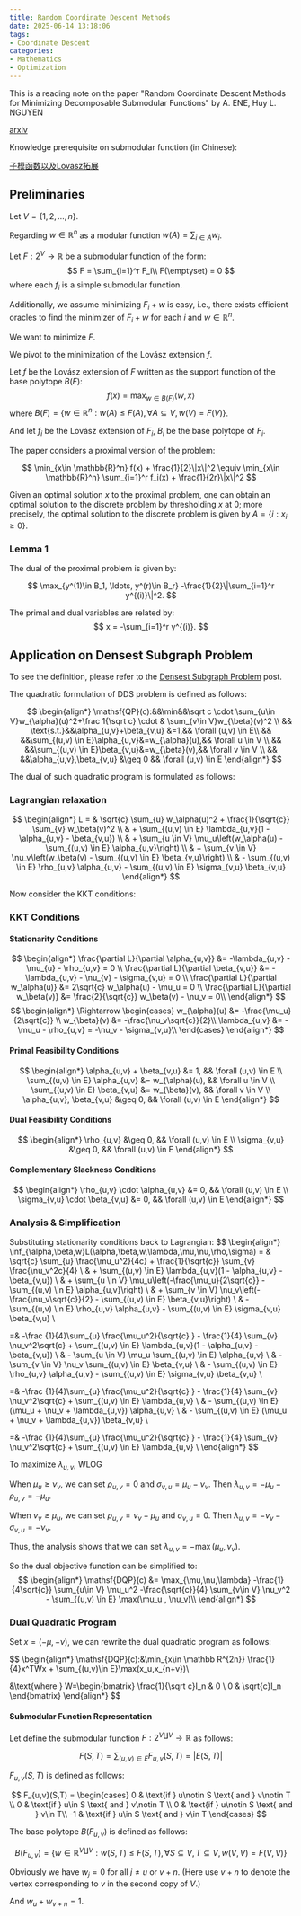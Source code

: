 ```yaml
---
title: Random Coordinate Descent Methods
date: 2025-06-14 13:18:06
tags:
- Coordinate Descent
categories:
- Mathematics
- Optimization
---
```


This is a reading note on the paper "Random Coordinate Descent Methods for Minimizing Decomposable Submodular Functions" by A. ENE, Huy L. NGUYEN

[arxiv](https://arxiv.org/abs/1502.02643)

Knowledge prerequisite on submodular function (in Chinese):

[子模函数以及Lovasz拓展](https://notdesigned.github.io/2025/06/11/%E5%AD%90%E6%A8%A1%E5%87%BD%E6%95%B0%E4%BB%A5%E5%8F%8ALovasz%E6%8B%93%E5%B1%95/)

## Preliminaries

Let $V = \{1,2,\ldots, n\}$. 

Regarding $w\in \mathbb{R}^n$ as a modular function $w(A) = \sum_{i\in A} w_i$.

Let $F: 2^V \to \mathbb{R}$ be a submodular function of the form:
$$
F = \sum_{i=1}^r F_i\\
F(\emptyset) = 0
$$
where each $f_i$ is a simple submodular function.

Additionally, we assume minimizing $F_i+w$ is easy, i.e., there exists efficient oracles to find the minimizer of $F_i + w$ for each $i$ and $w\in \mathbb R^n$.

We want to minimize $F$.

We pivot to the minimization of the Lovász extension $f$.

Let $f$ be the Lovász extension of $F$ written as the support function of the base polytope $B(F)$:
$$
f(x) = \max_{w\in B(F)} \langle w, x \rangle
$$
where $B(F) = \{w\in \mathbb{R}^n: w(A) \leq F(A), \forall A\subseteq V, w(V)=F(V)\}$.

And let $f_i$ be the Lovász extension of $F_i$, $B_i$ be the base polytope of $F_i$.

The paper considers a proximal version of the problem:

$$
\min_{x\in \mathbb{R}^n} f(x) + \frac{1}{2}\|x\|^2 \equiv \min_{x\in \mathbb{R}^n} \sum_{i=1}^r f_i(x) + \frac{1}{2r}\|x\|^2
$$

Given an optimal solution $x$ to the proximal problem, one can obtain an optimal solution to the discrete problem by thresholding $x$ at $0$; more precisely, the optimal solution to the discrete problem is given by $A = \{i: x_i \geq 0\}$.

### Lemma 1

The dual of the proximal problem is given by:

$$
\max_{y^(1)\in B_1, \ldots, y^(r)\in B_r} -\frac{1}{2}\|\sum_{i=1}^r y^{(i)}\|^2.
$$

The primal and dual variables are related by:
$$
x = -\sum_{i=1}^r y^{(i)}.
$$

## Application on Densest Subgraph Problem

To see the definition, please refer to the [Densest Subgraph Problem](https://notdesigned.github.io/2025/06/16/Densest-Subgraph/) post.

The quadratic formulation of DDS problem is defined as follows:

$$
\begin{align*}
\mathsf{QP}(c):&&\min&&\sqrt c \cdot \sum_{u\in V}w_{\alpha}(u)^2+\frac 1{\sqrt c} \cdot & \sum_{v\in V}w_{\beta}(v)^2 \\
&& \text{s.t.}&&\alpha_{u,v}+\beta_{v,u} &=1,&& \forall (u,v) \in E\\
&& &&\sum_{(u,v) \in E}\alpha_{u,v}&=w_{\alpha}(u),&& \forall u \in V \\
&& &&\sum_{(u,v) \in E}\beta_{v,u}&=w_{\beta}(v),&& \forall v \in V \\
&& &&\alpha_{u,v},\beta_{v,u} &\geq 0 && \forall (u,v) \in E
\end{align*}
$$

The dual of such quadratic program is formulated as follows:

### Lagrangian relaxation
$$
\begin{align*}
L = & \sqrt{c} \sum_{u} w_\alpha(u)^2 + \frac{1}{\sqrt{c}} \sum_{v} w_\beta(v)^2 \\
& + \sum_{(u,v) \in E} \lambda_{u,v}(1 - \alpha_{u,v} - \beta_{v,u}) \\
& + \sum_{u \in V} \mu_u\left(w_\alpha(u) - \sum_{(u,v) \in E} \alpha_{u,v}\right) \\
& + \sum_{v \in V} \nu_v\left(w_\beta(v) - \sum_{(u,v) \in E} \beta_{v,u}\right) \\
& - \sum_{(u,v) \in E} \rho_{u,v} \alpha_{u,v} - \sum_{(u,v) \in E} \sigma_{v,u} \beta_{v,u}
\end{align*}
$$

Now consider the KKT conditions:

### KKT Conditions

#### Stationarity Conditions
$$
\begin{align*}
\frac{\partial L}{\partial \alpha_{u,v}} &= -\lambda_{u,v} - \mu_{u} - \rho_{u,v} = 0 \\
\frac{\partial L}{\partial \beta_{v,u}} &= -\lambda_{u,v} - \nu_{v} - \sigma_{v,u} = 0 \\
\frac{\partial L}{\partial w_\alpha(u)} &= 2\sqrt{c} w_\alpha(u) - \mu_u = 0 \\
\frac{\partial L}{\partial w_\beta(v)} &= \frac{2}{\sqrt{c}} w_\beta(v) - \nu_v = 0\\
\end{align*}
$$
$$
\begin{align*}
\Rightarrow 
\begin{cases}
w_{\alpha}(u) &= -\frac{\mu_u}{2\sqrt{c}} \\
w_{\beta}(v) &= -\frac{\nu_v\sqrt{c}}{2}\\
\lambda_{u,v} &= -\mu_u - \rho_{u,v} = -\nu_v - \sigma_{v,u}\\
\end{cases}
\end{align*}
$$

#### Primal Feasibility Conditions
$$
\begin{align*}
\alpha_{u,v} + \beta_{v,u} &= 1, && \forall (u,v) \in E \\
\sum_{(u,v) \in E} \alpha_{u,v} &= w_{\alpha}(u), && \forall u \in V \\
\sum_{(u,v) \in E} \beta_{v,u} &= w_{\beta}(v), && \forall v \in V \\
\alpha_{u,v}, \beta_{v,u} &\geq 0, && \forall (u,v) \in E
\end{align*}
$$

#### Dual Feasibility Conditions

$$
\begin{align*}
\rho_{u,v} &\geq 0, && \forall (u,v) \in E \\
\sigma_{v,u} &\geq 0, && \forall (u,v) \in E
\end{align*}
$$

#### Complementary Slackness Conditions
$$
\begin{align*}
\rho_{u,v} \cdot \alpha_{u,v} &= 0, && \forall (u,v) \in E \\
\sigma_{v,u} \cdot \beta_{v,u} &= 0, && \forall (u,v) \in E
\end{align*}
$$

### Analysis & Simplification

Substituting stationarity conditions back to Lagrangian:
$$
\begin{align*}
\inf_{\alpha,\beta,w}L(\alpha,\beta,w,\lambda,\mu,\nu,\rho,\sigma) = & \sqrt{c} \sum_{u} \frac{\mu_u^2}{4c} + \frac{1}{\sqrt{c}} \sum_{v} \frac{\nu_v^2c}{4} \\
& + \sum_{(u,v) \in E} \lambda_{u,v}(1 - \alpha_{u,v} - \beta_{v,u}) \\
& + \sum_{u \in V} \mu_u\left(-\frac{\mu_u}{2\sqrt{c}} - \sum_{(u,v) \in E} \alpha_{u,v}\right) \\
& + \sum_{v \in V} \nu_v\left(-\frac{\nu_v\sqrt{c}}{2} - \sum_{(u,v) \in E} \beta_{v,u}\right) \\
& - \sum_{(u,v) \in E} \rho_{u,v} \alpha_{u,v} - \sum_{(u,v) \in E} \sigma_{v,u} \beta_{v,u} \\

=& -\frac {1}{4}\sum_{u} \frac{\mu_u^2}{\sqrt{c} } - \frac{1}{4} \sum_{v} \nu_v^2\sqrt{c} + \sum_{(u,v) \in E} \lambda_{u,v}(1 - \alpha_{u,v} - \beta_{v,u}) \\
& - \sum_{u \in V} \mu_u \sum_{(u,v) \in E} \alpha_{u,v} \\
& - \sum_{v \in V} \nu_v \sum_{(u,v) \in E} \beta_{v,u} \\
& - \sum_{(u,v) \in E} \rho_{u,v} \alpha_{u,v} - \sum_{(u,v) \in E} \sigma_{v,u} \beta_{v,u} \\

=& -\frac {1}{4}\sum_{u} \frac{\mu_u^2}{\sqrt{c} } - \frac{1}{4} \sum_{v} \nu_v^2\sqrt{c} + \sum_{(u,v) \in E} \lambda_{u,v} \\
& - \sum_{(u,v) \in E} (\mu_u + \nu_v + \lambda_{u,v}) \alpha_{u,v} \\
& - \sum_{(u,v) \in E} (\mu_u + \nu_v + \lambda_{u,v}) \beta_{v,u} \\

=& -\frac {1}{4}\sum_{u} \frac{\mu_u^2}{\sqrt{c} } - \frac{1}{4} \sum_{v} \nu_v^2\sqrt{c} + \sum_{(u,v) \in E} \lambda_{u,v} \\
\end{align*}
$$

To maximize $\lambda_{u,v}$, WLOG

When $\mu_u\geq \nu_v$, we can set $\rho_{u,v} = 0$ and $\sigma_{v,u} = \mu_u-\nu_v$. Then $\lambda_{u,v} = - \mu_u - \rho_{u,v} = -\mu_u$.

When $\nu_v\geq \mu_u$, we can set $\rho_{u,v} = \nu_v - \mu_u$ and $\sigma_{v,u} = 0$. Then $\lambda_{u,v} = -\nu_v - \sigma_{v,u} = -\nu_v$.

Thus, the analysis shows that we can set $\lambda_{u,v} = -\max(\mu_u, \nu_v)$.

So the dual objective function can be simplified to:
$$
\begin{align*}
\mathsf{DQP}(c) &= \max_{\mu,\nu,\lambda} -\frac{1}{4\sqrt{c}} \sum_{u\in V} \mu_u^2  -\frac{\sqrt{c}}{4} \sum_{v\in V} \nu_v^2 - \sum_{(u,v) \in E} \max(\mu_u , \nu_v)\\
\end{align*}
$$

### Dual Quadratic Program

Set $x=(-\mu, -\nu)$, we can rewrite the dual quadratic program as follows:

$$
\begin{align*}
\mathsf{DQP}(c):&\min_{x\in \mathbb R^{2n}}  \frac{1}{4}x^TWx + \sum_{(u,v)\in E}\max(x_u,x_{n+v})\\

&\text{where } W=\begin{bmatrix}
\frac{1}{\sqrt c}I_n & 0 \\
0 & \sqrt{c}I_n
\end{bmatrix}
\end{align*}
$$

#### Submodular Function Representation

Let define the submodular function $F:2^{V\coprod V}\to \mathbb R$ as follows:

$$
F(S,T) = \sum_{(u,v)\in E} F_{u,v}(S,T) = |E(S,T)|
$$

$F_{u,v}(S,T)$ is defined as follows:

$$
F_{u,v}(S,T) = \begin{cases}
0 & \text{if } u\notin S \text{ and } v\notin T \\
0 & \text{if } u\in S \text{ and } v\notin T \\
0 & \text{if } u\notin S \text{ and } v\in T\\
-1 & \text{if } u\in S \text{ and } v\in T 
\end{cases}
$$

The base polytope $B(F_{u,v})$ is defined as follows:

$$
B(F_{u,v}) = \{w\in \mathbb{R}^{V\coprod V}: w(S,T) \leq F(S,T), \forall S\subseteq V, T\subseteq V, w(V,V)=F(V,V)\}
$$

Obviously we have $w_{j}=0$ for all $j\neq u \text{ or } {v+n}$. (Here use $v+n$ to denote the vertex corresponding to $v$ in the second copy of $V$.)

And $w_{u}+w_{v+n} = 1$.